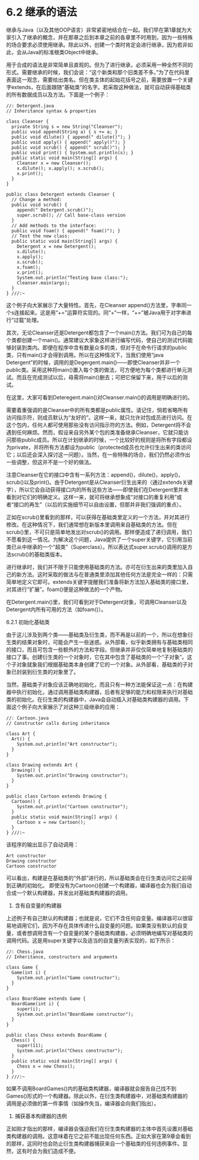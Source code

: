 # 6.2 继承的语法

继承与Java（以及其他OOP语言）非常紧密地结合在一起。我们早在第1章就为大家引入了继承的概念，并在那章之后到本章之前的各章里不时用到，因为一些特殊的场合要求必须使用继承。除此以外，创建一个类时肯定会进行继承，因为若非如此，会从Java的标准根类Object中继承。

用于合成的语法是非常简单且直观的。但为了进行继承，必须采用一种全然不同的形式。需要继承的时候，我们会说：“这个新类和那个旧类差不多。”为了在代码里表面这一观念，需要给出类名。但在类主体的起始花括号之前，需要放置一个关键字extends，在后面跟随“基础类”的名字。若采取这种做法，就可自动获得基础类的所有数据成员以及方法。下面是一个例子：

```text
//: Detergent.java
// Inheritance syntax & properties

class Cleanser {
  private String s = new String("Cleanser");
  public void append(String a) { s += a; }
  public void dilute() { append(" dilute()"); }
  public void apply() { append(" apply()"); }
  public void scrub() { append(" scrub()"); }
  public void print() { System.out.println(s); }
  public static void main(String[] args) {
    Cleanser x = new Cleanser();
    x.dilute(); x.apply(); x.scrub();
    x.print();
  }
}

public class Detergent extends Cleanser {
  // Change a method:
  public void scrub() {
    append(" Detergent.scrub()");
    super.scrub(); // Call base-class version
  }
  // Add methods to the interface:
  public void foam() { append(" foam()"); }
  // Test the new class:
  public static void main(String[] args) {
    Detergent x = new Detergent();
    x.dilute();
    x.apply();
    x.scrub();
    x.foam();
    x.print();
    System.out.println("Testing base class:");
    Cleanser.main(args);
  }
} ///:~
```

这个例子向大家展示了大量特性。首先，在Cleanser append\(\)方法里，字串同一个s连接起来。这是用“+=”运算符实现的。同“+”一样，“+=”被Java用于对字串进行“过载”处理。

其次，无论Cleanser还是Detergent都包含了一个main\(\)方法。我们可为自己的每个类都创建一个main\(\)。通常建议大家象这样进行编写代码，使自己的测试代码能够封装到类内。即便在程序中含有数量众多的类，但对于在命令行请求的public类，只有main\(\)才会得到调用。所以在这种情况下，当我们使用“java Detergent”的时候，调用的是Degergent.main\(\)——即使Cleanser并非一个public类。采用这种将main\(\)置入每个类的做法，可方便地为每个类都进行单元测试。而且在完成测试以后，毋需将main\(\)删去；可把它保留下来，用于以后的测试。

在这里，大家可看到Deteregent.main\(\)对Cleanser.main\(\)的调用是明确进行的。

需要着重强调的是Cleanser中的所有类都是public属性。请记住，倘若省略所有访问指示符，则成员默认为“友好的”。这样一来，就只允许对包成员进行访问。在这个包内，任何人都可使用那些没有访问指示符的方法。例如，Detergent将不会遇到任何麻烦。然而，假设来自另外某个包的类准备继承Cleanser，它就只能访问那些public成员。所以在计划继承的时候，一个比较好的规则是将所有字段都设为private，并将所有方法都设为public（protected成员也允许衍生出来的类访问它；以后还会深入探讨这一问题）。当然，在一些特殊的场合，我们仍然必须作出一些调整，但这并不是一个好的做法。

注意Cleanser在它的接口中含有一系列方法：append\(\)，dilute\(\)，apply\(\)，scrub\(\)以及print\(\)。由于Detergent是从Cleanser衍生出来的（通过extends关键字），所以它会自动获得接口内的所有这些方法——即使我们在Detergent里并未看到对它们的明确定义。这样一来，就可将继承想象成“对接口的重复利用”或者“接口的再生”（以后的实施细节可以自由设置，但那并非我们强调的重点）。

正如在scrub\(\)里看到的那样，可以获得在基础类里定义的一个方法，并对其进行修改。在这种情况下，我们通常想在新版本里调用来自基础类的方法。但在scrub\(\)里，不可只是简单地发出对scrub\(\)的调用。那样便造成了递归调用，我们不愿看到这一情况。为解决这个问题，Java提供了一个super关键字，它引用当前类已从中继承的一个“超类”（Superclass）。所以表达式super.scrub\(\)调用的是方法scrub\(\)的基础类版本。

进行继承时，我们并不限于只能使用基础类的方法。亦可在衍生出来的类里加入自己的新方法。这时采取的做法与在普通类里添加其他任何方法是完全一样的：只需简单地定义它即可。extends关键字提醒我们准备将新方法加入基础类的接口里，对其进行“扩展”。foam\(\)便是这种做法的一个产物。

在Detergent.main\(\)里，我们可看到对于Detergent对象，可调用Cleanser以及Detergent内所有可用的方法（如foam\(\)）。

6.2.1 初始化基础类

由于这儿涉及到两个类——基础类及衍生类，而不再是以前的一个，所以在想象衍生类的结果对象时，可能会产生一些迷惑。从外部看，似乎新类拥有与基础类相同的接口，而且可包含一些额外的方法和字段。但继承并非仅仅简单地复制基础类的接口了事。创建衍生类的一个对象时，它在其中包含了基础类的一个“子对象”。这个子对象就象我们根据基础类本身创建了它的一个对象。从外部看，基础类的子对象已封装到衍生类的对象里了。

当然，基础类子对象应该正确地初始化，而且只有一种方法能保证这一点：在构建器中执行初始化，通过调用基础类构建器，后者有足够的能力和权限来执行对基础类的初始化。在衍生类的构建器中，Java会自动插入对基础类构建器的调用。下面这个例子向大家展示了对这种三级继承的应用：

```text
//: Cartoon.java
// Constructor calls during inheritance

class Art {
  Art() {
    System.out.println("Art constructor");
  }
}

class Drawing extends Art {
  Drawing() {
    System.out.println("Drawing constructor");
  }
}

public class Cartoon extends Drawing {
  Cartoon() {
    System.out.println("Cartoon constructor");
  }
  public static void main(String[] args) {
    Cartoon x = new Cartoon();
  }
} ///:~
```

该程序的输出显示了自动调用：

```text
Art constructor
Drawing constructor
Cartoon constructor
```

可以看出，构建是在基础类的“外部”进行的，所以基础类会在衍生类访问它之前得到正确的初始化。 即使没有为Cartoon\(\)创建一个构建器，编译器也会为我们自动合成一个默认构建器，并发出对基础类构建器的调用。

1. 含有自变量的构建器

上述例子有自己默认的构建器；也就是说，它们不含任何自变量。编译器可以很容易地调用它们，因为不存在具体传递什么自变量的问题。如果类没有默认的自变量，或者想调用含有一个自变量的某个基础类构建器，必须明确地编写对基础类的调用代码。这是用super关键字以及适当的自变量列表实现的，如下所示：

```text
//: Chess.java
// Inheritance, constructors and arguments

class Game {
  Game(int i) {
    System.out.println("Game constructor");
  }
}

class BoardGame extends Game {
  BoardGame(int i) {
    super(i);
    System.out.println("BoardGame constructor");
  }
}

public class Chess extends BoardGame {
  Chess() {
    super(11);
    System.out.println("Chess constructor");
  }
  public static void main(String[] args) {
    Chess x = new Chess();
  }
} ///:~
```

如果不调用BoardGames\(\)内的基础类构建器，编译器就会报告自己找不到Games\(\)形式的一个构建器。除此以外，在衍生类构建器中，对基础类构建器的调用是必须做的第一件事情（如操作失当，编译器会向我们指出）。

1. 捕获基本构建器的违例

正如刚才指出的那样，编译器会强迫我们在衍生类构建器的主体中首先设置对基础类构建器的调用。这意味着在它之前不能出现任何东西。正如大家在第9章会看到的那样，这同时也会防止衍生类构建器捕获来自一个基础类的任何违例事件。显然，这有时会为我们造成不便。

